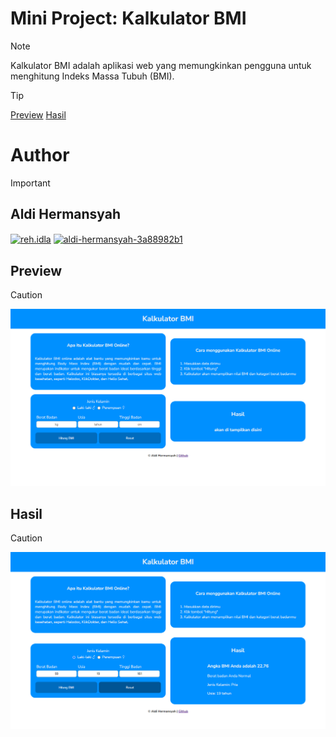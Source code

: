 # Mini Project: Kalkulator BMI
> [!NOTE]
> Kalkulator BMI adalah aplikasi web yang memungkinkan pengguna untuk menghitung Indeks Massa Tubuh (BMI).

> [!TIP]
> [Preview](#Preview) [Hasil](#Hasil)

# Author
> [!IMPORTANT]
> ## **Aldi Hermansyah**
> <a href="https://instagram.com/reh.idla" target="blank"><img align="center" src="https://raw.githubusercontent.com/rahuldkjain/github-profile-readme-generator/master/src/images/icons/Social/instagram.svg" alt="reh.idla" height="30" width="40" /></a>
> <a href="https://linkedin.com/in/aldi-hermansyah-3a88982b1" target="blank"><img align="center" src="https://raw.githubusercontent.com/rahuldkjain/github-profile-readme-generator/master/src/images/icons/Social/linked-in-alt.svg" alt="aldi-hermansyah-3a88982b1" height="30" width="40" /></a>

## Preview
> [!CAUTION]
> <img src="file/img/Screenshot (396).png" img>

## Hasil
> [!CAUTION]
> <img src="file/img/Screenshot (397).png" img>
